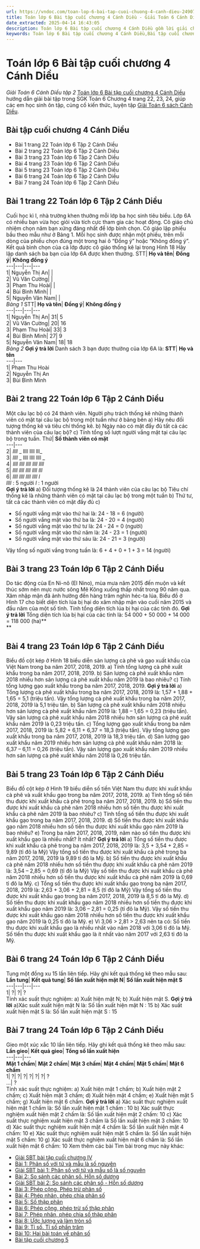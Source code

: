 ```yaml
---
url: https://vndoc.com/toan-lop-6-bai-tap-cuoi-chuong-4-canh-dieu-249075
title: Toán lớp 6 Bài tập cuối chương 4 Cánh Diều - Giải Toán 6 Cánh Diều tập 2 - VnDoc.com
date_extracted: 2025-04-14 16:43:05
description: Toán lớp 6 Bài tập cuối chương 4 Cánh Diều gồm lời giải chi tiết cho từng bài tập cho các em học sinh tham khảo luyện Giải Toán 6 Cánh Diều tập 2.
keywords: Toán lớp 6 Bài tập cuối chương 4 Cánh Diều,Bài tập cuối chương 4 Cánh Diều,Toán lớp 6 Bài tập cuối chương 4 trang 22 23 24,toán 6,toán lớp 6,giải toán lớp 6,giải toán 6,toán lớp 6 cánh diều,toán 6 cánh diều,giải toán 6 tập 1 cánh diều,giải toán lớp 6 cánh diều,Toán lớp 6 Bài tập cuối chương 4,bài tập cuối chương iv lớp 6 cánh diều,toán lớp 6 tập 2 bài tập cuối chương 4,bài tập cuối chương 4 toán 6 cánh diều,bài tập cuối chương iv lớp 6 trang 22
---
```


# Toán lớp 6 Bài tập cuối chương 4 Cánh Diều
 _Giải Toán 6 Cánh Diều tập 2_
[Toán lớp 6 Bài tập cuối chương 4 Cánh Diều](<https://vndoc.com/toan-lop-6-bai-tap-cuoi-chuong-4-canh-dieu-249075>) hướng dẫn giải bài tập trong SGK Toán 6 Chương 4 trang 22, 23, 24, giúp các em học sinh ôn tập, củng cố kiến thức, luyện tập [Giải Toán 6 sách Cánh Diều](<https://vndoc.com/toan-lop-6-sach-canh-dieu>).
## **Bài tập cuối chương 4 Cánh Diều**
  * Bài 1 trang 22 Toán lớp 6 Tập 2 Cánh Diều
  * Bài 2 trang 22 Toán lớp 6 Tập 2 Cánh Diều
  * Bài 3 trang 23 Toán lớp 6 Tập 2 Cánh Diều
  * Bài 4 trang 23 Toán lớp 6 Tập 2 Cánh Diều
  * Bài 5 trang 23 Toán lớp 6 Tập 2 Cánh Diều
  * Bài 6 trang 24 Toán lớp 6 Tập 2 Cánh Diều
  * Bài 7 trang 24 Toán lớp 6 Tập 2 Cánh Diều

## **Bài 1 trang 22 Toán lớp 6 Tập 2 Cánh Diều**
Cuối học kì I, nhà trường khen thưởng mỗi lớp ba học sinh tiêu biểu. Lớp 6A có nhiều bạn vừa học giỏi vừa tích cực tham gia các hoạt động. Cô giáo chủ nhiệm chọn năm bạn xứng đáng nhất để lớp bình chọn. Cô giáo lập phiếu bầu theo mẫu như ở Bảng 1. Mỗi học sinh được nhận một phiếu, trên mỗi dòng của phiếu chọn đúng một trong hai ô “Đồng ý” hoặc “Không đồng ý”.
Kết quả bình chọn của cả lớp được cô giáo thống kê lại trong Hình 18
Hãy lập danh  sách ba bạn của lớp 6A được khen thưởng.
STT| **Họ và tên**| **Đồng ý**| **Không đồng ý**  
---|---|---|---  
1| Nguyễn Thị An| |   
2| Vũ Văn Cường| |   
3| Phạm Thu Hoài| |   
4| Bùi Bình Minh| |   
5| Nguyễn Văn Nam| |   
 _Bảng 1_
STT| **Họ và tên**| **Đồng ý**| **Không đồng ý**  
---|---|---|---  
1| Nguyễn Thị An| 31| 5  
2| Vũ Văn Cường| 20| 16  
3| Phạm Thu Hoài| 33| 3  
4| Bùi Bình Minh| 27| 9  
5| Nguyễn Văn Nam| 18| 18  
 _Bảng 2_
**Gợi ý trả lời**
Danh sách 3 bạn được thưởng của lớp 6A là:
**STT**| **Họ và tên**  
---|---  
1| Phạm Thu Hoài  
2| Nguyễn Thị An  
3| Bùi Bình Minh  
## **Bài 2 trang 22 Toán lớp 6 Tập 2 Cánh Diều**
Một câu lạc bộ có 24 thành viên. Người phụ trách thống kê những thành viên có mặt tại câu lạc bộ trong một tuần như ở bảng bên
a\) Hãy nêu đối tượng thống kê và tiêu chí thống kê.
b\) Ngày nào có mặt đầy đủ tất cả các thành viên của câu lạc bộ?
c\) Tính tổng số lượt người vắng mặt tại câu lạc bộ trong tuần.
Thứ| **Số thành viên có mặt**  
---|---  
2|  _llll_ _ llll  llll lll_  
3|  _llll_ _ llll llll llll _  
4|  _llll llll llll llll llll_  
5|  _llll llll llll llll lll_  
6|  _llll llll llll llll l_  
 _llll_ : 5 người _l_ : 1 người  
**Gợi ý trả lời**
a\) Đối tượng thống kê là 24 thành viên của câu lạc bộ
Tiêu chí thống kê là những thành viên có mặt tại câu lạc bộ trong một tuần
b\) Thứ tư, tất cả các thành viên có mặt đầy đủ
c\)
  * Số người vắng mặt vào thứ hai là: 24 - 18 = 6 \(người\)
  * Số người vắng mặt vào thứ ba là: 24 - 20 = 4 \(người\)
  * Số người vắng mặt vào thứ tư là: 24 - 24 = 0 \(người\)
  * Số người vắng mặt vào thứ năm là: 24 - 23 = 1 \(người\)
  * Số người vắng mặt vào thứ sáu là: 24 - 21 = 3 \(người\)

Vậy tổng số người vắng trong tuần là: 6 + 4 + 0 + 1 + 3 = 14 \(người\)
## **Bài 3 trang 23 Toán lớp 6 Tập 2 Cánh Diều**
Do tác động của En Ni-nô \(El Nino\), mùa mưa năm 2015 đến muộn và kết thúc sớm nên mực nước sông Mê Kông xuống thấp nhất trong 90 năm qua. Xâm nhập mặn đã ảnh hưởng đến hàng trăm nghìn héc-ta lúa.
Biểu đồ ở Hình 17 cho biết diện tích lúa bị hại do xâm nhập mặn vào cuối năm 2015 và đầu năm của một số tỉnh. Tính tổng diện tích lúa bị hại của các tỉnh đó.
**Gợi ý trả lời**
Tổng diện tích lúa bị hại của các tỉnh là: 54 000 + 50 000 + 14 000 = 118 000 \(ha\)**  
**
## **Bài 4 trang 23 Toán lớp 6 Tập 2 Cánh Diều**
Biểu đồ cột kép ở Hình 18 biểu diễn sản lượng cà phê và gạo xuất khẩu của Việt Nam trong ba năm 2017, 2018, 2019.
a\) Tính tổng lượng cà phê xuất khẩu trong ba năm 2017, 2018, 2019.
b\) Sản lượng cà phê xuất khẩu năm 2018 nhiều hơn sản lượng cà phê xuất khẩu năm 2019 là bao nhiêu?
c\) Tính tổng lượng gạo xuất khẩu trong ba năm 2017, 2018, 2019.
**Gợi ý trả lời**
a\) Tổng lượng cà phê xuất khẩu trong ba năm 2017, 2018, 2019 là:
1,57 + 1,88 + 1,65 = 5,1 \(triệu tấn\).
Vậy tổng lượng cà phê xuất khẩu trong ba năm 2017, 2018, 2019 là 5,1 triệu tấn.
b\) Sản lượng cà phê xuất khẩu năm 2018 nhiều hơn sản lượng cà phê xuất khẩu năm 2019 là: 1,88 – 1,65 = 0,23 \(triệu tấn\).
Vậy sản lượng cà phê xuất khẩu năm 2018 nhiều hơn sản lượng cà phê xuất khẩu năm 2019 là 0,23 triệu tấn.
c\) Tổng lượng gạo xuất khẩu trong ba năm 2017, 2018, 2019 là:
5,82 + 6,11 + 6,37 = 18,3 \(triệu tấn\).
Vậy tổng lượng gạo xuất khẩu trong ba năm 2017, 2018, 2019 là 18,3 triệu tấn.
d\) Sản lượng gạo xuất khẩu năm 2019 nhiều hơn sản lượng cà phê xuất khẩu năm 2018 là: 6,37 – 6,11 = 0,26 \(triệu tấn\).
Vậy sản lượng gạo xuất khẩu năm 2019 nhiều hơn sản lượng cà phê xuất khẩu năm 2018 là 0,26 triệu tấn.
## **Bài 5 trang 23 Toán lớp 6 Tập 2 Cánh Diều**
Biểu đồ cột kép ở Hình 19 biểu diễn số tiền Việt Nam thu được khi xuất khẩu cà phê và xuất khẩu gạo trong ba năm 2017, 2018, 2019.
a\) Tính tổng số tiền thu được khi xuất khẩu cà phê trong ba năm 2017, 2018, 2019.
b\) Số tiền thu được khi xuất khẩu cà phê năm 2018 nhiều hơn số tiền thu được khi xuất khẩu cà phê năm 2019 là bao nhiêu?
c\) Tính tổng số tiền thu được khi xuất khẩu gạo trong ba năm 2017, 2018, 2019.
d\) Số tiền thu được khi xuất khẩu gạo năm 2018 nhiều hơn số tiền thu được khi xuất khẩu gạo năm 2019 là bao nhiêu?
e\) Trong ba năm 2017, 2018, 2019, năm nào số tiền thu được khi xuất khẩu gạo là nhiều nhất? Ít nhất?
**Gợi ý trả lời**
a\) Tổng số tiền thu được khi xuất khẩu cà phê trong ba năm 2017, 2018, 2019 là:
3,5 + 3,54 + 2,85 = 9,89 \(tỉ đô la Mỹ\)
Vậy tổng số tiền thu được khi xuất khẩu cà phê trong ba năm 2017, 2018, 2019 là 9,89 tỉ đô la Mỹ.
b\) Số tiền thu được khi xuất khẩu cà phê năm 2018 nhiều hơn số tiền thu được khi xuất khẩu cà phê năm 2019 là:
3,54 – 2,85 = 0,69 \(tỉ đô la Mỹ\)
Vậy số tiền thu được khi xuất khẩu cà phê năm 2018 nhiều hơn số tiền thu được khi xuất khẩu cà phê năm 2019 là 0,69 tỉ đô la Mỹ.
c\) Tổng số tiền thu được khi xuất khẩu gạo trong ba năm 2017, 2018, 2019 là:
2,63 + 3,06 + 2,81 = 8,5 \(tỉ đô la Mỹ\)
Vậy tổng số tiền thu được khi xuất khẩu gạo trong ba năm 2017, 2018, 2019 là 8,5 tỉ đô la Mỹ.
d\) Số tiền thu được khi xuất khẩu gạo năm 2018 nhiều hơn số tiền thu được khi xuất khẩu gạo năm 2019 là:
3,06 – 2,81 = 0,25 \(tỉ đô la Mỹ\).
Vậy số tiền thu được khi xuất khẩu gạo năm 2018 nhiều hơn số tiền thu được khi xuất khẩu gạo năm 2019 là 0,25 tỉ đô la Mỹ.
e\) Vì 3,06 > 2,81 > 2,63 nên ta có:
Số tiền thu được khi xuất khẩu gạo là nhiều nhất vào năm 2018 với 3,06 tỉ đô la Mỹ.
Số tiền thu được khi xuất khẩu gạo là ít nhất vào năm 2017 với 2,63 tỉ đô la Mỹ.
## **Bài 6 trang 24 Toán lớp 6 Tập 2 Cánh Diều**
Tung một đồng xu 15 lần liên tiếp. Hãy ghi kết quả thống kê theo mẫu sau:
**Lần tung**| **Kết quả tung**| **Số lần xuất hiện mặt N**| **Số lần xuất hiện mặt S**  
---|---|---|---  
1| ?| ?| ?  
Tính xác suất thực nghiệm:
a\) Xuất hiện mặt N;
b\) Xuất hiện mặt S.
**Gợi ý trả lời**
a\)Xác suất xuất hiện mặt N là:
Số lần xuất hiện mặt N : 15
b\) Xác suất xuất hiện mặt S là:
Số lần xuất hiện mặt S : 15
## **Bài 7 trang 24 Toán lớp 6 Tập 2 Cánh Diều**
Gieo một xúc xắc 10 lần liên tiếp. Hãy ghi kết quả thống kê theo mẫu sau:
**Lần gieo**| **Kết quả gieo**| **Tổng số lần xuất hiện**  
---|---|---  
**Mặt 1 chấm**| **Mặt 2 chấm**| **Mặt 3 chấm**| **Mặt 4 chấm**| **Mặt 5 chấm**| **Mặt 6 chấm**  
1| ?| ?| ?| ?| ?| ?| ?  
…| ?  
Tính xác suất thực nghiệm:
a\) Xuất hiện mặt 1 chấm;
b\) Xuất hiện mặt 2 chấm;
c\) Xuất hiện mặt 3 chấm;
d\) Xuất hiện mặt 4 chấm;
e\) Xuất hiện mặt 5 chấm;
g\) Xuất hiện mặt 6 chấm.
**Gợi ý trả lời**
a\) Xác suất thực nghiệm xuất hiện mặt 1 chấm là:
Số lần xuất hiện mặt 1 chấm : 10
b\) Xác suất thực nghiệm xuất hiện mặt 2 chấm là: Số lần xuất hiện mặt 2 chấm: 10
c\) Xác suất thực nghiệm xuất hiện mặt 3 chấm là Số lần xuất hiện mặt 3 chấm: 10
d\) Xác suất thực nghiệm xuất hiện mặt 4 chấm là: Số lần xuất hiện mặt 4 chấm: 10
e\) Xác suất thực nghiệm xuất hiện mặt 5 chấm là: Số lần xuất hiện mặt 5 chấm: 10
g\) Xác suất thực nghiệm xuất hiện mặt 6 chấm là: Số lần xuất hiện mặt 6 chấm: 10
Xem thêm các bài Tìm bài trong mục này khác:
  * [Giải SBT bài tập cuối chương IV](</giai-sbt-toan-6-canh-dieu-bai-tap-cuoi-chuong-iv-301817>)
  * [Bài 1: Phân số với tử và mẫu là số nguyên](</toan-lop-6-bai-1-phan-so-voi-tu-va-mau-la-so-nguyen-265972>)
  * [Giải SBT bài 1: Phân số với tử và mẫu số là số nguyên](</giai-sbt-toan-6-canh-dieu-bai-1-phan-so-301822>)
  * [Bài 2: So sánh các phân số. Hỗn số dương ](</toan-lop-6-bai-2-so-sanh-cac-phan-so-hon-so-duong-265978>)
  * [Giải SBT bài 2: So sánh các phân số - Hỗn số dương](</giai-sbt-toan-6-canh-dieu-bai-2-301824>)
  * [Bài 3: Phép cộng. Phép trừ phân số](</toan-lop-6-bai-3-phep-cong-phep-tru-phan-so-265990>)
  * [Bài 4: Phép nhân, phép chia phân số ](</toan-lop-6-bai-4-phep-nhan-phep-chia-phan-so-266025>)
  * [Bài 5: Số thập phân](</toan-lop-6-bai-5-so-thap-phan-266027>)
  * [Bài 6: Phép cộng, phép trừ số thập phân](</toan-lop-6-bai-6-phep-cong-phep-tru-so-thap-phan-266028>)
  * [Bài 7: Phép nhân, phép chia số thập phân](</toan-lop-6-bai-7-phep-nhan-phep-chia-so-thap-phan-266029>)
  * [Bài 8: Ước lượng và làm tròn số ](</toan-lop-6-bai-8-uoc-luong-va-lam-tron-so-266037>)
  * [Bài 9: Tỉ số. Tỉ số phần trăm](</toan-lop-6-bai-9-ti-so-ti-so-phan-tram-266038>)
  * [Bài 10: Hai bài toán về phân số](</toan-lop-6-bai-10-hai-bai-toan-ve-phan-so-266065>)
  * [Bài tập cuối chương 5 ](</toan-lop-6-bai-tap-cuoi-chuong-5-canh-dieu-266072>)

